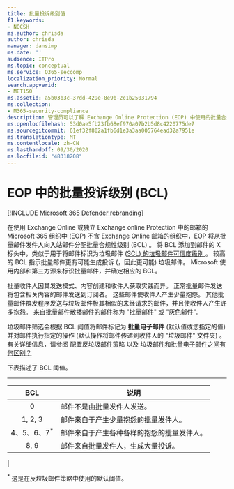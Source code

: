```yaml
---
title: 批量投诉级别值
f1.keywords:
- NOCSH
ms.author: chrisda
author: chrisda
manager: dansimp
ms.date: ''
audience: ITPro
ms.topic: conceptual
ms.service: O365-seccomp
localization_priority: Normal
search.appverid:
- MET150
ms.assetid: a5b03b3c-37dd-429e-8e9b-2c1b25031794
ms.collection:
- M365-security-compliance
description: 管理员可以了解 Exchange Online Protection (EOP) 中使用的批量合规性级别 (BCL) 值。
ms.openlocfilehash: 53d0ae5fb23fb68ef970a07b2b5d8c4220775de7
ms.sourcegitcommit: 61ef32f802a1fb6d1e3a3aa005764ead32a7951e
ms.translationtype: MT
ms.contentlocale: zh-CN
ms.lasthandoff: 09/30/2020
ms.locfileid: "48318208"
---
```

# <a name="bulk-complaint-level-bcl-in-eop"></a>EOP 中的批量投诉级别 (BCL) 

[!INCLUDE [Microsoft 365 Defender rebranding](../includes/microsoft-defender-for-office.md)]

在使用 Exchange Online 或独立 Exchange online Protection 中的邮箱的 Microsoft 365 组织中 (EOP) 不含 Exchange Online 邮箱的组织中，EOP 将从批量邮件发件人向入站邮件分配批量合规性级别 (BCL) 。 将 BCL 添加到邮件的 X 标头中，类似于用于将邮件标识为垃圾邮件 [ (SCL) 的垃圾邮件可信度级别 ](spam-confidence-levels.md) 。 较高的 BCL 指示批量邮件更有可能生成投诉 (，因此更可能) 垃圾邮件。 Microsoft 使用内部和第三方源来标识批量邮件，并确定相应的 BCL。

批量收件人因其发送模式、内容创建和收件人获取实践而异。 正常批量邮件发送将包含相关内容的邮件发送到订阅者。 这些邮件使收件人产生少量抱怨。 其他批量邮件群发程序发送与垃圾邮件极其相似的未经请求的邮件，并且使收件人产生许多抱怨。 来自批量邮件散播邮件的邮件称为 "批量邮件" 或 "灰色邮件"。

 垃圾邮件筛选会根据 BCL 阈值将邮件标记为 **批量电子邮件** (默认值或您指定的值) 并对邮件执行指定的操作 (默认操作将邮件传递到收件人的 "垃圾邮件" 文件夹) 。 有关详细信息，请参阅 [配置反垃圾邮件策略](configure-your-spam-filter-policies.md) 以及 [垃圾邮件和批量电子邮件之间有何区别？](what-s-the-difference-between-junk-email-and-bulk-email.md)

下表描述了 BCL 阈值。

****

|BCL|说明|
|:---:|---|
|0|邮件不是由批量发件人发送。|
|1, 2, 3|邮件来自于产生少量抱怨的批量发件人。|
|4、5、6、7<sup>\*</sup>|邮件来自于产生各种各样的抱怨的批量发件人。|
|8, 9|邮件来自批量发件人，生成大量投诉。|
|

<sup>\*</sup> 这是在反垃圾邮件策略中使用的默认阈值。

